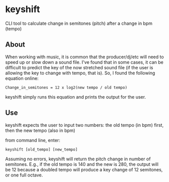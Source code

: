 # keyshift
CLI tool to calculate change in semitones (pitch) after a change in bpm (tempo)

## About
When working with music, it is common that the producer/dj/etc will need to speed up or slow down a sound file. I've found that in some cases,
it can be difficult to predict the key of the now stretched sound file (if the user is allowing the key to change with tempo, that is).
So, I found the following equation online:

    Change_in_semitones = 12 x log2(new tempo / old tempo)

keyshift simply runs this equation and prints the output for the user.

## Use
keyshift expects the user to input two numbers: the old tempo (in bpm) first, then the new tempo (also in bpm)

from command line, enter:

    keyshift [old_tempo] [new_tempo] 

Assuming no errors, keyshift will return the pitch change in number of semitones. E.g., if the old tempo is 140 and the new is 280, the output
will be 12 because a doubled tempo will produce a key change of 12 semitones, or one full octave.
